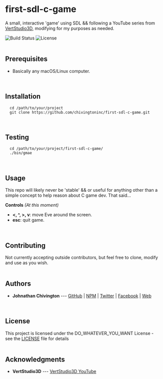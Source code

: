 # first-sdl-c-game
A small, interactive 'game' using SDL && following a YouTube series from [VertStudio3D](https://www.youtube.com/https://www.youtube.com/user/VertoStudio3D), modifying for my purposes as needed.

![Build Status](https://img.shields.io/badge/build-NOT_Stable-red.svg)
![License](https://img.shields.io/badge/license-DO_WHATEVER_YOU_WANT-green.svg)
<br/><br/>



## Prerequisites
  - Basically any macOS/Linux computer.
<br/>



## Installation
```
  cd /path/to/your/project
  git clone https://github.com/chivingtoninc/first-sdl-c-game.git
```
<br/>



## Testing
```
  cd /path/to/your/project/first-sdl-c-game/
  ./bin/gmae
```
<br/>



## Usage
This repo will likely never be 'stable' && or useful for anything other than a simple concept to help reason about C game dev. That said...

**Controls** *(At this moment)*
  - **<, ^, >, v**: move Eve around the screen.
  - **esc**: quit game.
<br/>


## Contributing
Not currently accepting outside contributors, but feel free to clone, modify and use as you wish.
<br/><br/>

## Authors
* **Johnathan Chivington** --- [GitHub](https://github.com/chivingtoninc) | [NPM](https://npmjs.com/~chivingtoninc) | [Twitter](https://twitter.com/chivingtoninc) | [Facebook](https://facebook.com/chivingtoninc) | [Web](https://chivingtoninc.com)
<br/>

## License
This project is licensed under the DO_WHATEVER_YOU_WANT License - see the [LICENSE](https://github.com/chivingtoninc/first-sdl-c-game/blob/master/LICENSE) file for details
<br/><br/>

## Acknowledgments
* **VertStudio3D** --- [VertStudio3D YouTube](https://www.youtube.com/watch?v=JPAyj85tJ5E&list=PLT6WFYYZE6uLMcPGS3qfpYm7T_gViYMMt)
